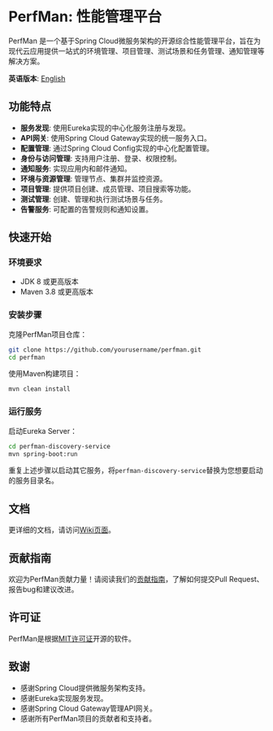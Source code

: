 # PerfMan: 性能管理平台

PerfMan 是一个基于Spring Cloud微服务架构的开源综合性能管理平台，旨在为现代云应用提供一站式的环境管理、项目管理、测试场景和任务管理、通知管理等解决方案。

**英语版本**: [English](README.md)

## 功能特点

- **服务发现**: 使用Eureka实现的中心化服务注册与发现。
- **API网关**: 使用Spring Cloud Gateway实现的统一服务入口。
- **配置管理**: 通过Spring Cloud Config实现的中心化配置管理。
- **身份与访问管理**: 支持用户注册、登录、权限控制。
- **通知服务**: 实现应用内和邮件通知。
- **环境与资源管理**: 管理节点、集群并监控资源。
- **项目管理**: 提供项目创建、成员管理、项目搜索等功能。
- **测试管理**: 创建、管理和执行测试场景与任务。
- **告警服务**: 可配置的告警规则和通知设置。

## 快速开始

### 环境要求

- JDK 8 或更高版本
- Maven 3.8 或更高版本

### 安装步骤

克隆PerfMan项目仓库：

```bash
git clone https://github.com/yourusername/perfman.git
cd perfman
```

使用Maven构建项目：

```bash
mvn clean install
```

### 运行服务

启动Eureka Server：

```bash
cd perfman-discovery-service
mvn spring-boot:run
```

重复上述步骤以启动其它服务，将`perfman-discovery-service`替换为您想要启动的服务目录名。

## 文档

更详细的文档，请访问[Wiki页面](https://github.com/yourusername/perfman/wiki)。

## 贡献指南

欢迎为PerfMan贡献力量！请阅读我们的[贡献指南](CONTRIBUTING.md)，了解如何提交Pull Request、报告bug和建议改进。

## 许可证

PerfMan是根据[MIT许可证](LICENSE)开源的软件。

## 致谢

- 感谢Spring Cloud提供微服务架构支持。
- 感谢Eureka实现服务发现。
- 感谢Spring Cloud Gateway管理API网关。
- 感谢所有PerfMan项目的贡献者和支持者。
